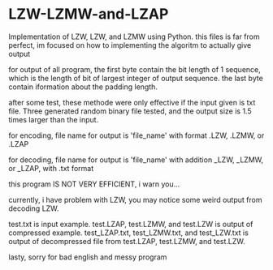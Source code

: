# LZW-LZMW-and-LZAP
Implementation of LZW, LZW, and LZMW using Python.
this files is far from perfect, im focused on how to implementing the algoritm to actually give output 


for output of all program, the first byte contain the bit length of 1 sequence, which is the length of bit of largest integer of output sequence.
the last byte contain iformation about the padding length.

after some test, these methode were only effective if the input given is txt file. Three generated random binary file tested,
and the output size is 1.5 times larger than the input.

for encoding, file name for output is 'file_name' with format .LZW, .LZMW, or .LZAP

for decoding, file name for output is 'file_name' with addition _LZW, _LZMW, or _LZAP, with .txt format  


this program IS NOT VERY EFFICIENT, i warn you... 

currently, i have problem with LZW, you may notice some weird output from decoding LZW.  

test.txt is input example.
test.LZAP, test.LZMW, and test.LZW is output of compressed example.
test_LZAP.txt, test_LZMW.txt, and test_LZW.txt is output of decompressed file from test.LZAP, test.LZMW, and test.LZW.

lasty, sorry for bad english and messy program
